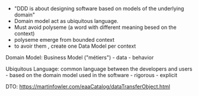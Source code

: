 - "DDD is about designing software based on models of the underlying domain"
- Domain model act as ubiquitous language.
- Must avoid polyseme (a word with different meaning besed on the context)
- polyseme emerge from bounded context
- to avoir them , create one Data Model per context

Domain Model: Business Model ("métiers")
    - data
    - behavior

Ubiquitous Language: common language between the developers and users
    - based on the domain model used in the software
    - rigorous
    - explicit

DTO: <https://martinfowler.com/eaaCatalog/dataTransferObject.html>
